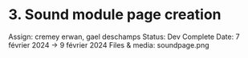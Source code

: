 # 3. Sound module page creation

Assign: cremey erwan, gael deschamps
Status: Dev Complete
Date: 7 février 2024 → 9 février 2024
Files & media: soundpage.png